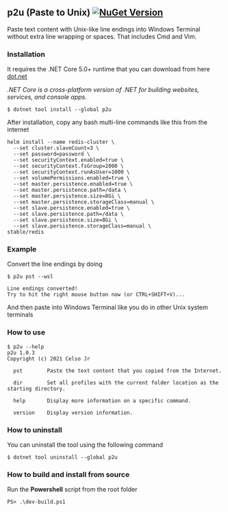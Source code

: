 ## p2u (Paste to Unix) [![NuGet Version](https://img.shields.io/nuget/v/p2u.svg)](https://www.nuget.org/packages/p2u)

Paste text content with Unix-like line endings into Windows Terminal without extra line wrapping or spaces. That includes Cmd and Vim.

### Installation

It requires the .NET Core 5.0+ runtime that you can download from here [dot.net](https://dot.net)

*.NET Core is a cross-platform version of .NET for building websites, services, and console apps.*

```
$ dotnet tool install --global p2u
```

After installation, copy any bash multi-line commands like this from the internet

```
helm install --name redis-cluster \
  --set cluster.slaveCount=3 \
  --set password=password \
  --set securityContext.enabled=true \
  --set securityContext.fsGroup=2000 \
  --set securityContext.runAsUser=1000 \
  --set volumePermissions.enabled=true \
  --set master.persistence.enabled=true \
  --set master.persistence.path=/data \
  --set master.persistence.size=8Gi \
  --set master.persistence.storageClass=manual \
  --set slave.persistence.enabled=true \
  --set slave.persistence.path=/data \
  --set slave.persistence.size=8Gi \
  --set slave.persistence.storageClass=manual \
stable/redis
```

### Example 

Convert the line endings by doing

```
$ p2u pst --wsl

Line endings converted!
Try to hit the right mouse button now (or CTRL+SHIFT+V)...
```

And then paste into Windows Terminal like you do in other Unix system terminals

### How to use
```
$ p2u --help
p2u 1.0.3
Copyright (c) 2021 Celso Jr

  pst        Paste the text content that you copied from the Internet.

  dir        Set all profiles with the current folder location as the starting directory.

  help       Display more information on a specific command.

  version    Display version information.
```

### How to uninstall

You can uninstall the tool using the following command
```
$ dotnet tool uninstall --global p2u
```

### How to build and install from source
Run the **Powershell** script from the root folder
```
PS> .\dev-build.ps1
```
